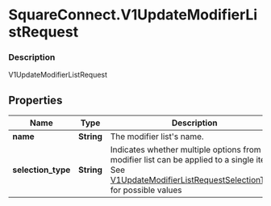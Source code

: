 # SquareConnect.V1UpdateModifierListRequest

### Description

V1UpdateModifierListRequest

## Properties
Name | Type | Description | Notes
------------ | ------------- | ------------- | -------------
**name** | **String** | The modifier list&#39;s name. | [optional] 
**selection_type** | **String** | Indicates whether multiple options from the modifier list can be applied to a single item. See [V1UpdateModifierListRequestSelectionType](#type-v1updatemodifierlistrequestselectiontype) for possible values | [optional] 


